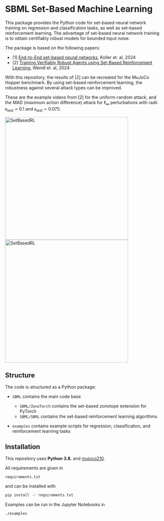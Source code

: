 # SBML Set-Based Machine Learning

This package provides the Python code for set-based neural network training on regression and classification tasks, as well as set-based reinforcement learning. 
The advantage of set-based neural network training is to obtain certifiably robust models for bounded input noise.

The package is based on the following papers:

- [1] [End-to-End set-based neural networks](https://arxiv.org/abs/2401.14961), Koller et. al, 2024
- [2] [Training Verifiably Robust Agents using Set-Based Reinforcement Learning](https://arxiv.org/abs/2408.09112), Wendl et. al, 2024

With this repository, the results of [2] can be recreated for the MuJoCo Hopper benchmark. 
By using set-based reinforcement learning, the robustness against several attack types can be improved. 

These are the example videos from [2] for the uniform-random attack, and the MAD (maximum action difference) attack for $\ell_\infty$ perturbations with radii $\epsilon_\text{test}=0.1$ and $\epsilon_\text{test}=0.075$.

<img src="examples/Hopper/videosRand.gif" alt="SetBasedRL" style="height: 400px; margin-right: 10px;"> <img src="examples/Hopper/videosMad.gif" alt="SetBasedRL" style="height: 400px; margin-right: 10px;">

## Structure

The code is structured as a Python package:

- `SBML` contains the main code base
    - `SBML/ZonoTorch` contains the set-based zonotope extension for PyTorch
    - `SBML/SBRL` contains the set-based reinforcement learning algorithms

- `examples` contains example scripts for regression, classification, and reinforcement learning tasks

## Installation

This repository uses **Python 3.8.** and [mujoco210](https://github.com/google-deepmind/mujoco). 

All requirements are given in 
```
requirements.txt
```
and can be installed with
```bash
pip install -r requirements.txt
```
Examples can be run in the Jupyter Notebooks in
```
./examples
```
